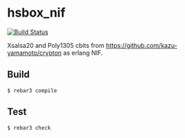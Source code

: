 # hsbox_nif

[![Build Status](https://github.com/sg2342/hsbox_nif/workflows/Common%20Test/badge.svg)](https://github.com/sg2342/hsbox_nif/actions?query=branch%3Amain+workflow%3A"Common+Test")

Xsalsa20 and Poly1305 cbits from https://github.com/kazu-yamamoto/crypton as erlang NIF.

## Build

    $ rebar3 compile

## Test

    $ rebar3 check
